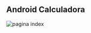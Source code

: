 
## Android Calculadora

![pagina index](https://raw.githubusercontent.com/joaorik/android-calculadora/master/index.jpg)
